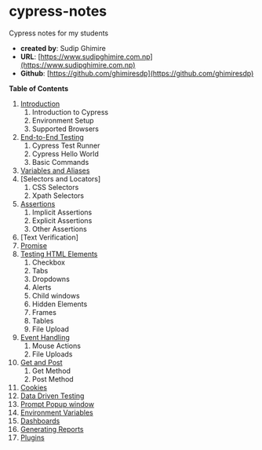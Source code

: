 # cypress-notes
Cypress notes for my students

- **created by**: Sudip Ghimire
- **URL**: [https://www.sudipghimire.com.np](https://www.sudipghimire.com.np)
- **Github**: [https://github.com/ghimiresdp](https://github.com/ghimiresdp)


**Table of Contents**

1. [Introduction](course/c01-introduction.md)
    1. Introduction to Cypress
    3. Environment Setup
    4. Supported Browsers
2. [End-to-End Testing](course/c02-01-end-to-end-testing.md)
    1. Cypress Test Runner
    2. Cypress Hello World
    3. Basic Commands
3. [Variables and Aliases](course/c02-variables.md)
4. [Selectors and Locators]
    1. CSS Selectors
    2. Xpath Selectors
5. [Assertions](course/c04-assertion.md)
    1. Implicit Assertions
    2. Explicit Assertions
    3. Other Assertions
6.  [Text Verification]
7.  [Promise](course/c06-promise.md)
8.  [Testing HTML Elements](course/c07-testing-html-elements.md)
    1.  Checkbox
    2.  Tabs
    3.  Dropdowns
    4.  Alerts
    5.  Child windows
    6.  Hidden Elements
    7.  Frames
    8.  Tables
    9.  File Upload
9.  [Event Handling](course/c08-event-handling.md)
    1.  Mouse Actions
    2.  File Uploads
10. [Get and Post](course/c09-xhr.md)
    1.  Get Method
    2.  Post Method
11. [Cookies](course/c10-cookies.md)
12. [Data Driven Testing](course/c11-data-driven-testing.md)
13. [Prompt Popup window](course)
14. [Environment Variables](course)
15. [Dashboards](course)
16. [Generating Reports](course)
17. [Plugins](course)
